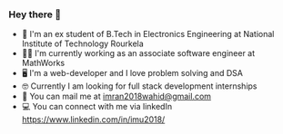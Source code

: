 ### Hey there 👋
- 🏫 I'm an ex student of B.Tech in Electronics Engineering at National Institute of Technology Rourkela
- 🧑‍💻 I'm currently working as an associate software engineer at MathWorks
- 🖥 I'm a web-developer and I love problem solving and DSA
- 🤓 Currently I am looking for full stack development internships
- 📨 You can mail me at imran2018wahid@gmail.com
- 💻 You can connect with me via linkedIn https://www.linkedin.com/in/imu2018/


<!--
**ImranWahidCoder/ImranWahidCoder** is a ✨ _special_ ✨ repository because its `README.md` (this file) appears on your GitHub profile.

Here are some ideas to get you started:

- 🔭 I’m currently working on ...
- 🌱 I’m currently learning ...
- 👯 I’m looking to collaborate on ...
- 🤔 I’m looking for help with ...
- 💬 Ask me about ...
- 📫 How to reach me: ...
- 😄 Pronouns: ...
- ⚡ Fun fact: ...
-->
